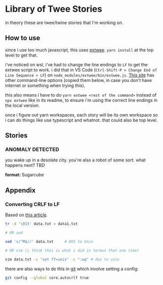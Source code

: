 # Library of Twee Stories

in theory these are twee/twine stories that I'm working on.

## How to use

since i use too much javascript, this uses [extwee](https://github.com/videlais/extwee). `yarn install` at the top level to get that.

i've noticed on wsl, i've had to change the line endings to `LF` to get the extwee script to work. i did that in VS Code (`Ctrl-Shift-P > Change End of Line Sequence > LF`) on `node_modules/extwee/bin/extwee.js`. [This site](https://fedingo.com/how-to-convert-crlf-to-lf-in-linux/) has other command-line options (copied them below, in case you don't have internet or something when trying this).

this also means i have to do `yarn extwee <rest of the command>` instead of `npx extwee` like in its readme, to ensure i'm using the correct line endings in the local version.

once i figure out yarn workspaces, each story will be its own workspace so i can do things like use typescript and whatnot. that could also be top level.

## Stories

### ANOMALY DETECTED

you wake up in a desolate city. you're also a robot of some sort. what happens next? TBD

**format:** Sugarcube

## Appendix

### Converting CRLF to LF

Based on [this article](https://fedingo.com/how-to-convert-crlf-to-lf-in-linux/).

```sh
tr -d '\015' data.txt > data1.txt

# OR sed

sed 's/^M$//' data.txt     # DOS to Unix

# OR vim (i think this is what i did in termux that one time)

vim data.txt -c "set ff=unix" -c ":wq" # dos to unix
```

there are also ways to do this in [git](https://docs.github.com/en/get-started/getting-started-with-git/configuring-git-to-handle-line-endings) which involve setting a config:

```sh
git config --global core.autocrlf true
```
